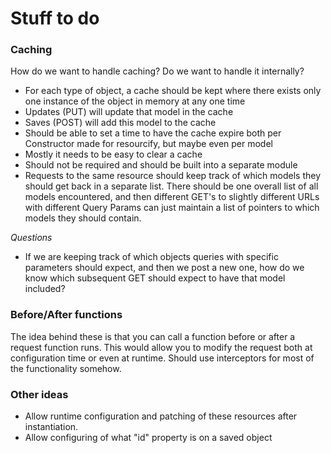 # Stuff to do

### Caching

How do we want to handle caching?  Do we want to handle it internally?

* For each type of object, a cache should be kept where there exists only one instance of the object in memory at any one time
* Updates (PUT) will update that model in the cache
* Saves (POST) will add this model to the cache
* Should be able to set a time to have the cache expire both per Constructor made for resourcify, but maybe even per model
* Mostly it needs to be easy to clear a cache
* Should not be required and should be built into a separate module
* Requests to the same resource should keep track of which models they should get back in a separate list.  There should be one overall list of all models encountered, and then different GET's to slightly different URLs with different Query Params can just maintain a list of pointers to which models they should contain.

*Questions*

* If we are keeping track of which objects queries with specific parameters should expect, and then we post a new one, how do we know which subsequent GET should expect to have that model included?

### Before/After functions

The idea behind these is that you can call a function before or after a request function runs.  This would allow you to modify the request both at configuration time or even at runtime.  Should use interceptors for most of the functionality somehow.

### Other ideas

* Allow runtime configuration and patching of these resources after instantiation.
* Allow configuring of what "id" property is on a saved object
